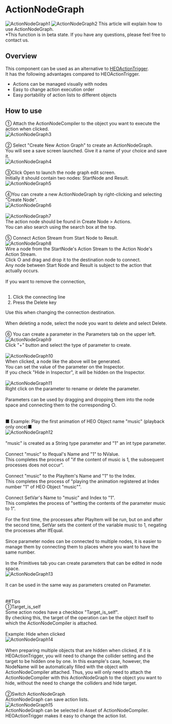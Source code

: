 
# ActionNodeGraph
![ActionNodeGraph1](img/ActionNodeCompiler.jpg)
![ActionNodeGraph2](img/ActionNodeCompiler2.jpg)
This article will explain how to use ActionNodeGraph. <br>
*This function is in beta state. If you have any questions, please feel free to contact us.

## Overview

This component can be used as an alternative to [HEOActionTrigger](../../VKCComponents/VKCAttributeActionTrigger.md). <br>
It has the following advantages compared to HEOActionTrigger.  

- Actions can be managed visually with nodes
- Easy to change action execution order
- Easy portability of action lists to different objects

## How to use

① Attach the ActionNodeCompiler to the object you want to execute the action when clicked. <br>
![ActionNodeGraph3](img/ActionNodeCompiler3.jpg)<br>
<br>
② Select "Create New Action Graph" to create an ActionNodeGraph. <br>
You will see a save screen launched. Give it a name of your choice and save it. <br>
![ActionNodeGraph4](img/ActionNodeCompiler4.jpg)<br>
<br>
③Click Open to launch the node graph edit screen. <br>
Initially it should contain two nodes: StartNode and Result. <br>
![ActionNodeGraph5](img/ActionNodeCompiler5.jpg)<br>
<br>
④You can create a new ActionNodeGraph by right-clicking and selecting "Create Node". <br>
![ActionNodeGraph6](img/ActionNodeCompiler6.jpg)<br>
<br>
![ActionNodeGraph7](img/ActionNodeCompiler7.jpg)<br>
The action node should be found in Create Node > Actions. <br>
You can also search using the search box at the top. <br>
<br>
⑤ Connect Action Stream from Start Node to Result. <br>
![ActionNodeGraph8](img/ActionNodeCompiler8.jpg)<br>
Wire a node from the StartNode's Action Stream to the Action Node's Action Stream. <br>
Click ○ and drag and drop it to the destination node to connect. <br>
Any node between Start Node and Result is subject to the action that actually occurs. <br>
<br>
If you want to remove the connection, <br>
<br>
1. Click the connecting line<br>
2. Press the Delete key<br>

Use this when changing the connection destination. <br>
<br>
When deleting a node, select the node you want to delete and select Delete. <br>
<br>
⑥ You can create a parameter in the Parameters tab on the upper left. <br>
![ActionNodeGraph9](img/ActionNodeCompiler9.jpg)<br>
Click "+" button and select the type of parameter to create. <br>
<br>
![ActionNodeGraph10](img/ActionNodeCompiler10.jpg)<br>
When clicked, a node like the above will be generated. <br>
You can set the value of the parameter on the Inspector. <br>
If you check "Hide in Inspector", it will be hidden on the Inspector. <br>
<br>
![ActionNodeGraph11](img/ActionNodeCompiler11.jpg)<br>
Right click on the parameter to rename or delete the parameter. <br>
<br>
Parameters can be used by dragging and dropping them into the node space and connecting them to the corresponding ○. <br>
<br>
<br>
■ Example: Play the first animation of HEO Object name "music" (playback only once)■<br>
![ActionNodeGraph12](img/ActionNodeCompiler12.jpg)<br>
<br>
"music" is created as a String type parameter and "1" an int type parameter. <br>
<br>
Connect "music" to Ifequal's Name and "1" to NValue. <br>
This completes the process of "if the content of music is 1, the subsequent processes does not occur". <br>
<br>
Connect "music" to the PlayItem's Name and "1" to the Index. <br>
This completes the process of "playing the animation registered at Index number "1" of HEO Object "music"". <br>
<br>
Connect SetVar's Name to "music" and Index to "1". <br>
This completes the process of "setting the contents of the parameter music to 1". <br>
<br>
For the first time, the processes after PlayItem will be run, but on and after the second time, SetVar sets the content of the variable music to 1, negating the processes after IfEqual. <br>
<br>
Since parameter nodes can be connected to multiple nodes, it is easier to manage them by connecting them to places where you want to have the same number. <br>
<br>
In the Primitives tab you can create parameters that can be edited in node space. <br>
![ActionNodeGraph13](img/ActionNodeCompiler13.jpg)<br>
<br>
It can be used in the same way as parameters created on Parameter. <br>
<br>
<br>
##Tips
<br>
①Target_is_self<br>
Some action nodes have a checkbox "Target_is_self". <br>
By checking this, the target of the operation can be the object itself to which the ActionNodeCompiler is attached. <br>
<br>
Example: Hide when clicked<br>
![ActionNodeGraph14](img/ActionNodeCompiler14.jpg)<br>
<br>
When preparing multiple objects that are hidden when clicked, if it is HEOActionTrigger, you will need to change the collider setting and the target to be hidden one by one. In this example's case, however, the NodeName will be automatically filled with the object with ActionNodeCompiler attached. Thus, you will only need to attach the ActionNodeCompiler with this ActionNodeGraph to the object you want to hide, without the need to change the colliders and hide target. <br>
<br>
②Switch ActionNodeGraph<br>
ActionNodeGraph can save action lists. <br>
![ActionNodeGraph15](img/ActionNodeCompiler15.jpg)<br>
ActionNodeGraph can be selected in Asset of ActionNodeCompiler. <br>
HEOActionTrigger makes it easy to change the action list. <br>